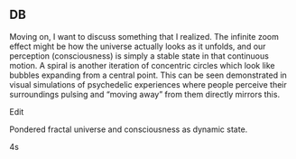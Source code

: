 ## DB

Moving on, I want to discuss something that I realized. The infinite zoom effect might be how the universe actually looks as it unfolds, and our perception (consciousness) is simply a stable state in that continuous motion. A spiral is another iteration of concentric circles which look like bubbles expanding from a central point. This can be seen demonstrated in visual simulations of psychedelic experiences where people perceive their surroundings pulsing and “moving away” from them directly mirrors this.

Edit

Pondered fractal universe and consciousness as dynamic state.

4s